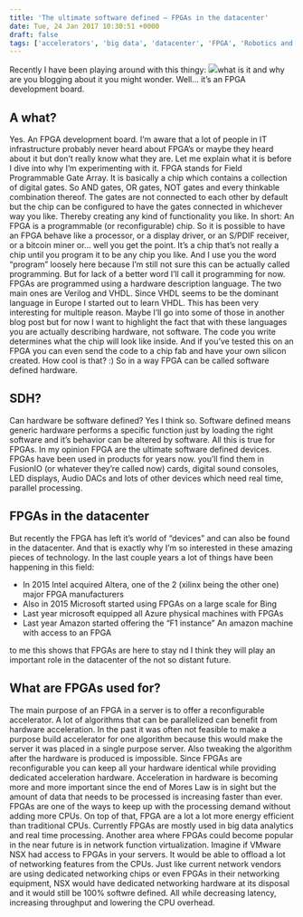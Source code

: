 ```yaml
---
title: 'The ultimate software defined – FPGAs in the datacenter'
date: Tue, 24 Jan 2017 10:30:51 +0000
draft: false
tags: ['accelerators', 'big data', 'datacenter', 'FPGA', 'Robotics and Electronics', 'VHDL']
---
```


Recently I have been playing around with this thingy: [![](http://cdn1.bigcommerce.com/server3200/wgbxee/products/154/images/677/102010023_1_52450.1426027875.1280.1280__48264.1456764957.1280.1280.jpg?c=2)](http://store.gadgetfactory.net/papilio-duo-2mb-sram-arduino-compatible-fpga-dev-board/)what is it and why are you blogging about it you might wonder. Well… it’s an FPGA development board.

A what?
-------

Yes. An FPGA development board. I’m aware that a lot of people in IT infrastructure probably never heard about FPGA’s or maybe they heard about it but don’t really know what they are. Let me explain what it is before I dive into why I’m experimenting with it. FPGA stands for Field Programmable Gate Array. It is basically a chip which contains a collection of digital gates. So AND gates, OR gates, NOT gates and every thinkable combination thereof. The gates are not connected to each other by default but the chip can be configured to have the gates connected in whichever way you like. Thereby creating any kind of functionality you like. In short: An FPGA is a programmable (or reconfigurable) chip. So it is possible to have an FPGA behave like a processor, or a display driver, or an S/PDIF receiver, or a bitcoin miner or… well you get the point. It’s a chip that’s not really a chip until you program it to be any chip you like. And I use you the word “program” loosely here because I’m still not sure this can be actually called programming. But for lack of a better word I’ll call it programming for now. FPGAs are programmed using a hardware description language. The two main ones are Verilog and VHDL. Since VHDL seems to be the dominant language in Europe I started out to learn VHDL. This has been very interesting for multiple reason. Maybe I’ll go into some of those in another blog post but for now I want to highlight the fact that with these languages you are actually describing hardware, not software. The code you write determines what the chip will look like inside. And if you’ve tested this on an FPGA you can even send the code to a chip fab and have your own silicon created. How cool is that? :) So in a way FPGA can be called software defined hardware.

SDH?
----

Can hardware be software defined? Yes I think so. Software defined means generic hardware performs a specific function just by loading the right software and it’s behavior can be altered by software. All this is true for FPGAs. In my opinion FPGA are the ultimate software defined devices. FPGAs have been used in products for years now. you’ll find them in FusionIO (or whatever they’re called now) cards, digital sound consoles, LED displays, Audio DACs and lots of other devices which need real time, parallel processing.

FPGAs in the datacenter
-----------------------

But recently the FPGA has left it’s world of “devices” and can also be found in the datacenter. And that is exactly why I’m so interested in these amazing pieces of technology. In the last couple years a lot of things have been happening in this field:

*   In 2015 Intel acquired Altera, one of the 2 (xilinx being the other one) major FPGA manufacturers
*   Also in 2015 Microsoft started using FPGAs on a large scale for Bing
*   Last year microsoft equipped all Azure physical machines with FPGAs
*   Last year Amazon started offering the “F1 instance” An amazon machine with access to an FPGA

to me this shows that FPGAs are here to stay nd I think they will play an important role in the datacenter of the not so distant future.

**What are FPGAs used for?**
----------------------------

The main purpose of an FPGA in a server is to offer a reconfigurable accelerator. A lot of algorithms that can be parallelized can benefit from hardware acceleration. In the past it was often not feasible to make a purpose build accelerator for one algorithm because this would make the server it was placed in a single purpose server. Also tweaking the algorithm after the hardware is produced is impossible. Since FPGAs are reconfigurable you can keep all your hardware identical while providing dedicated acceleration hardware. Acceleration in hardware is becoming more and more important since the end of Mores Law is in sight but the amount of data that needs to be processed is increasing faster than ever. FPGAs are one of the ways to keep up with the processing demand without adding more CPUs. On top of that, FPGA are a lot a lot more energy efficient than traditional CPUs. Currently FPGAs are mostly used in big data analytics and real time processing. Another area where FPGAs could become popular in the near future is in network function virtualization. Imagine if VMware NSX had access to FPGAs in your servers. It would be able to offload a lot of networking features from the CPUs. Just like current network vendors are using dedicated networking chips or even FPGAs in their networking equipment, NSX would have dedicated networking hardware at its disposal and it would still be 100% softwre defined. All while decreasing latency, increasing throughput and lowering the CPU overhead.